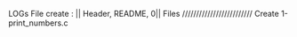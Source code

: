 LOGs File
create : || Header, README, 0|| Files
///////////////////////// Create  1-print_numbers.c
